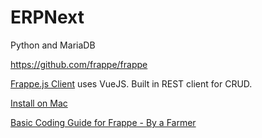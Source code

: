 
# ERPNext

Python and MariaDB

https://github.com/frappe/frappe


[Frappe.js Client](https://frappe.io/frappejs/docs/client/index.md) uses VueJS. Built in REST client for CRUD.  


[Install on Mac](https://github.com/frappe/frappe/wiki/The-Hitchhiker's-Guide-to-Installing-Frappe-on-Mac-OS-X)

<!--
	Also an alternative Docker setup
	https://discuss.erpnext.com/t/erpnext-docker-image-as-an-alternative-to-official-erpnext-docker-repo/43125
-->

[Basic Coding Guide for Frappe - By a Farmer](https://medium.com/frapp%C3%A9-thoughts/basic-guide-to-coding-on-frappe-7bf230195426)
